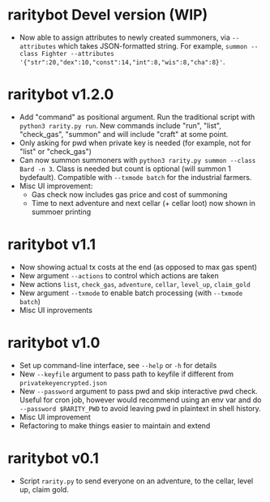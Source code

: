 # raritybot Devel version (WIP)

- Now able to assign attributes to newly created summoners, via `--attributes` which takes JSON-formatted string. For example, `summon --class Fighter --attributes '{"str":20,"dex":10,"const":14,"int":8,"wis":8,"cha":8}'`.

# raritybot v1.2.0

- Add "command" as positional argument. Run the traditional script with `python3 rarity.py run`.
  New commands include "run", "list", "check_gas", "summon" and will include "craft" at some point.
- Only asking for pwd when private key is needed (for example, not for "list" or "check_gas")
- Can now summon summoners with `python3 rarity.py summon --class Bard -n 3`. 
  Class is needed but count is optional (will summon 1 bydefault). Compatible with `--txmode batch` for the industrial farmers.
- Misc UI improvement:
    * Gas check now includes gas price and cost of summoning
    * Time to next adventure and next cellar (+ cellar loot) now shown in summoer printing

# raritybot v1.1

- Now showing actual tx costs at the end (as opposed to max gas spent)
- New argument `--actions` to control which actions are taken
- New actions `list`, `check_gas`, `adventure`, `cellar`, `level_up`, `claim_gold`
- New argument `--txmode` to enable batch processing (with `--txmode batch`)
- Misc UI inprovements

# raritybot v1.0

- Set up command-line interface, see `--help` or `-h` for details
- New `--keyfile` argument to pass path to keyfile if different from `privatekeyencrypted.json`
- New `--password` argument to pass pwd and skip interactive pwd check. 
  Useful for cron job, however would recommend using an env var 
  and do `--password $RARITY_PWD` to avoid leaving pwd in plaintext in shell history. 
- Misc UI improvement
- Refactoring to make things easier to maintain and extend

# raritybot v0.1

- Script `rarity.py` to send everyone on an adventure, to the cellar, level up, claim gold.